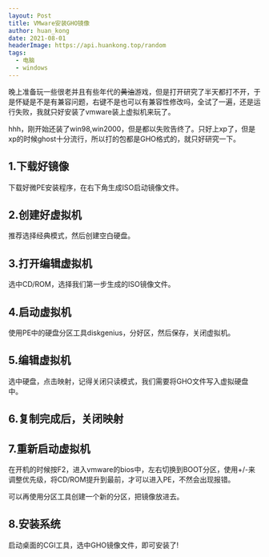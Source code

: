 ```yaml
---
layout: Post
title: VMware安装GHO镜像
author: huan_kong
date: 2021-08-01
headerImage: https://api.huankong.top/random
tags:
  - 电脑
  - windows
---
```

晚上准备玩一些很老并且有些年代的~~黄油~~游戏，但是打开研究了半天都打不开，于是怀疑是不是有兼容问题，右键不是也可以有兼容性修改吗，全试了一遍，还是运行失败，我就只好安装了vmware装上虚拟机来玩了。

hhh，刚开始还装了win98,win2000，但是都以失败告终了。只好上xp了，但是xp的时候ghost十分流行，所以打的包都是GHO格式的，就只好研究一下。

## 1.下载好镜像

下载好微PE安装程序，在右下角生成ISO启动镜像文件。

## 2.创建好虚拟机

推荐选择经典模式，然后创建空白硬盘。

## 3.打开编辑虚拟机

选中CD/ROM，选择我们第一步生成的ISO镜像文件。

## 4.启动虚拟机

使用PE中的硬盘分区工具diskgenius，分好区，然后保存，关闭虚拟机。

## 5.编辑虚拟机

选中硬盘，点击映射，记得关闭只读模式，我们需要将GHO文件写入虚拟硬盘中。

## 6.复制完成后，关闭映射

## 7.重新启动虚拟机

在开机的时候按F2，进入vmware的bios中，左右切换到BOOT分区，使用+/-来调整优先级，将CD/ROM提升到最前，才可以进入PE，不然会出现报错。

可以再使用分区工具创建一个新的分区，把镜像放进去。

## 8.安装系统

启动桌面的CGI工具，选中GHO镜像文件，即可安装了!
